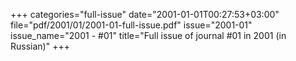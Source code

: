 +++
categories="full-issue"
date="2001-01-01T00:27:53+03:00"
file="pdf/2001/01/2001-01-full-issue.pdf"
issue="2001-01"
issue_name="2001 - #01"
title="Full issue of journal #01 in 2001 (in Russian)"
+++